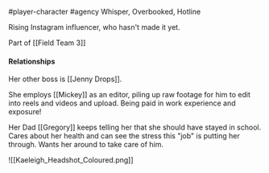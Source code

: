 #player-character #agency
Whisper, Overbooked, Hotline

Rising Instagram influencer, who hasn't made it yet.

Part of [[Field Team 3]]

#### Relationships
Her other boss is [[Jenny Drops]].

She employs [[Mickey]] as an editor, piling up raw footage for him to edit into reels and videos and upload. Being paid in work experience and exposure!

Her Dad [[Gregory]] keeps telling her that she should have stayed in school. Cares about her health and can see the stress this "job" is putting her through. Wants her around to take care of him.



![[Kaeleigh_Headshot_Coloured.png]]